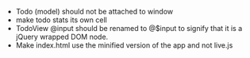- Todo (model) should not be attached to window
- make todo stats its own cell
- TodoView @input should be renamed to @$input to signify that it is a jQuery wrapped DOM node.
- Make index.html use the minified version of the app and not live.js
